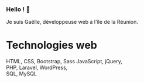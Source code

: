 ### Hello ! 👋

Je suis Gaëlle, développeuse web à l'île de la Réunion.

# Technologies web

HTML, CSS, Bootstrap, Sass
JavaScript, jQuery,  
PHP, Laravel, WordPress,  
SQL, MySQL
